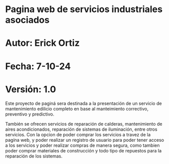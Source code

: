 # Pagina web de servicios industriales asociados
# Autor: Erick Ortiz
# Fecha: 7-10-24
# Versión: 1.0

Este proyecto de paginá sera destinada a la presentación de un servicio de mantenimiento edilicio completo en base al manteimiento correctivo, preventivo y predictivo.

También se ofrecen servicios de reparación de calderas, mantenimiento de aires  acondicionados, reparación de sistemas de iluminación, entre otros servicios. 
Con la opcion de poder comprar  los servicios a travez de la pagína web, y poder realizar un registro de usuario para poder  tener acceso a los servicios y poder realizar compras de manera segura, como tambien poder comprar materiales  de construcción y todo tipo de repuestos  para la reparación de los sistemas. 




